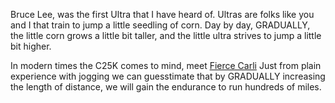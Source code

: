 Bruce Lee, was the first Ultra that I have heard of. Ultras are folks like
you and I that train to jump a little seedling of corn. Day by day,
GRADUALLY, the little corn grows a little bit taller, and the little ultra
strives to jump a little bit higher.

In modern times the C25K comes to mind, meet [Fierce Carli][1] Just from
plain experience with jogging we can guesstimate that by GRADUALLY
increasing the length of distance, we will gain the endurance to run
hundreds of miles.

[1]: http://carlifierce.com/10-k-downloads/